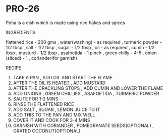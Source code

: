# PRO-26
Poha is a dish which is made using rice flakes and spices

INGREDIENTS

flattened rice - 200 gms , water(washing) - as required , turmeric powder - 1/2 tbsp , salt - 1/2 tbsp , sugar - 1/2 tbsp , oil - as required , cumin - 1/2 tbsp , musturd - 1/2 tbsp , asafoetida - 1 pinch , green chilly - 4-5 , onion (sliced) - 1 , coriander(for garnish)

RECIPE

   1. TAKE A PAN , ADD OIL AND START THE FLAME
   2. AFTER THE OIL IS HEATED , ADD MUSTARD
   3. AFTER THE CRACKLING STOPS , ADD CUMIN AND LOWER THE FLAME
   4. ADD ONIONS , GREEN CHILLIES , ASAFOETIDA , TURMERIC POWDER
   5. SAUTE FOR 1-2 MINS
   6. RINSE THE FLATTENED RICE
   7. ADD SALT , SUGAR , LEMON JUICE TO IT
   8. ADD THIS TO THE PAN AND MIX WELL
   9. COVER IT AND COOK FOR 3-4 MINS
  10. GARNISH WITH CORIANDER , POMEGRANATE SEEDS(OPTIONAL) , GRATED COCONUT(OPTIONAL)

